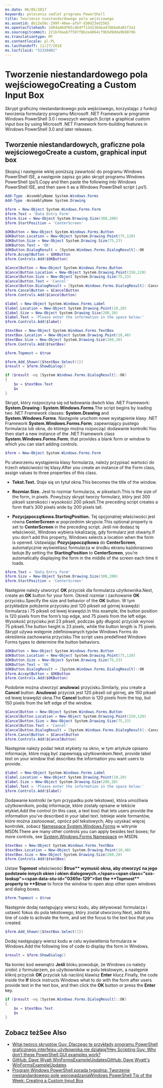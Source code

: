 ```yaml
---
ms.date: 06/05/2017
keywords: polecenia cmdlet programu PowerShell
title: Tworzenie niestandardowego pola wejściowego
ms.assetid: 0b12e56c-299f-40ee-afbf-d30d23ed2565
ms.openlocfilehash: 2d04ad6df65cdb4ff13d136dea47bbba6a01f3a2
ms.sourcegitcommit: 221b7daab7f597f8b2e4864cf9b5d9dda9b9879b
ms.translationtype: MT
ms.contentlocale: pl-PL
ms.lasthandoff: 11/27/2018
ms.locfileid: "52320401"
---
```

# <a name="creating-a-custom-input-box"></a><span data-ttu-id="0365e-103">Tworzenie niestandardowego pola wejściowego</span><span class="sxs-lookup"><span data-stu-id="0365e-103">Creating a Custom Input Box</span></span>

<span data-ttu-id="0365e-104">Skrypt graficzny niestandardowego pola wejściowego, korzystając z funkcji tworzenia formularzy programu Microsoft .NET Framework w programie Windows PowerShell 3.0 i nowszych wersjach.</span><span class="sxs-lookup"><span data-stu-id="0365e-104">Script a graphical custom input box by using Microsoft .NET Framework form-building features in Windows PowerShell 3.0 and later releases.</span></span>

## <a name="create-a-custom-graphical-input-box"></a><span data-ttu-id="0365e-105">Tworzenie niestandardowych, graficzne pola wejściowego</span><span class="sxs-lookup"><span data-stu-id="0365e-105">Create a custom, graphical input box</span></span>

<span data-ttu-id="0365e-106">Skopiuj i następnie wklej poniższą zawartość do programu Windows PowerShell ISE, a następnie zapisz go jako skrypt programu Windows PowerShell (ps1).</span><span class="sxs-lookup"><span data-stu-id="0365e-106">Copy and then paste the following into Windows PowerShell ISE, and then save it as a Windows PowerShell script (.ps1).</span></span>

```powershell
Add-Type -AssemblyName System.Windows.Forms
Add-Type -AssemblyName System.Drawing

$form = New-Object System.Windows.Forms.Form
$form.Text = 'Data Entry Form'
$form.Size = New-Object System.Drawing.Size(300,200)
$form.StartPosition = 'CenterScreen'

$OKButton = New-Object System.Windows.Forms.Button
$OKButton.Location = New-Object System.Drawing.Point(75,120)
$OKButton.Size = New-Object System.Drawing.Size(75,23)
$OKButton.Text = 'OK'
$OKButton.DialogResult = [System.Windows.Forms.DialogResult]::OK
$form.AcceptButton = $OKButton
$form.Controls.Add($OKButton)

$CancelButton = New-Object System.Windows.Forms.Button
$CancelButton.Location = New-Object System.Drawing.Point(150,120)
$CancelButton.Size = New-Object System.Drawing.Size(75,23)
$CancelButton.Text = 'Cancel'
$CancelButton.DialogResult = [System.Windows.Forms.DialogResult]::Cancel
$form.CancelButton = $CancelButton
$form.Controls.Add($CancelButton)

$label = New-Object System.Windows.Forms.Label
$label.Location = New-Object System.Drawing.Point(10,20)
$label.Size = New-Object System.Drawing.Size(280,20)
$label.Text = 'Please enter the information in the space below:'
$form.Controls.Add($label)

$textBox = New-Object System.Windows.Forms.TextBox
$textBox.Location = New-Object System.Drawing.Point(10,40)
$textBox.Size = New-Object System.Drawing.Size(260,20)
$form.Controls.Add($textBox)

$form.Topmost = $true

$form.Add_Shown({$textBox.Select()})
$result = $form.ShowDialog()

if ($result -eq [System.Windows.Forms.DialogResult]::OK)
{
    $x = $textBox.Text
    $x
}
```

<span data-ttu-id="0365e-107">Skrypt, który rozpoczyna się od ładowania dwóch klas .NET Framework: **System.Drawing** i **System.Windows.Forms**.</span><span class="sxs-lookup"><span data-stu-id="0365e-107">The script begins by loading two .NET Framework classes: **System.Drawing** and **System.Windows.Forms**.</span></span> <span data-ttu-id="0365e-108">Następnie uruchom nowe wystąpienie klasy .NET Framework **System.Windows.Forms.Form**; zapewniający pustego formularza lub okna, do którego można rozpocząć dodawanie kontrolki.</span><span class="sxs-lookup"><span data-stu-id="0365e-108">You then start a new instance of the .NET Framework class **System.Windows.Forms.Form**; that provides a blank form or window to which you can start adding controls.</span></span>

```powershell
$form = New-Object System.Windows.Forms.Form
```

<span data-ttu-id="0365e-109">Po utworzeniu wystąpienia klasy formularza, należy przypisać wartości do trzech właściwości tej klasy.</span><span class="sxs-lookup"><span data-stu-id="0365e-109">After you create an instance of the Form class, assign values to three properties of this class.</span></span>

- <span data-ttu-id="0365e-110">**Tekst.**</span><span class="sxs-lookup"><span data-stu-id="0365e-110">**Text.**</span></span> <span data-ttu-id="0365e-111">Staje się on tytuł okna.</span><span class="sxs-lookup"><span data-stu-id="0365e-111">This becomes the title of the window.</span></span>

- <span data-ttu-id="0365e-112">**Rozmiar.**</span><span class="sxs-lookup"><span data-stu-id="0365e-112">**Size.**</span></span> <span data-ttu-id="0365e-113">Jest to rozmiar formularza, w pikselach.</span><span class="sxs-lookup"><span data-stu-id="0365e-113">This is the size of the form, in pixels.</span></span> <span data-ttu-id="0365e-114">Powyższy skrypt tworzy formularz, który jest 300 pikseli szerokości i wysokości 200 pikseli.</span><span class="sxs-lookup"><span data-stu-id="0365e-114">The preceding script creates a form that’s 300 pixels wide by 200 pixels tall.</span></span>

- <span data-ttu-id="0365e-115">**Pozycjapoczątkowa.**</span><span class="sxs-lookup"><span data-stu-id="0365e-115">**StartingPosition.**</span></span> <span data-ttu-id="0365e-116">Tej opcjonalnej właściwości jest równa **CenterScreen** w poprzednim skrypcie.</span><span class="sxs-lookup"><span data-stu-id="0365e-116">This optional property is set to **CenterScreen** in the preceding script.</span></span> <span data-ttu-id="0365e-117">Jeśli nie dodasz tę właściwość, Windows wybiera lokalizację, gdy formularz jest otwarty.</span><span class="sxs-lookup"><span data-stu-id="0365e-117">If you don’t add this property, Windows selects a location when the form is opened.</span></span> <span data-ttu-id="0365e-118">Ustawiając **Pozycjapoczątkowa** do **CenterScreen**, automatycznie wyświetlasz formularza w środku ekranu każdorazowo ładuje.</span><span class="sxs-lookup"><span data-stu-id="0365e-118">By setting the **StartingPosition** to **CenterScreen**, you’re automatically displaying the form in the middle of the screen each time it loads.</span></span>

```powershell
$form.Text = 'Data Entry Form'
$form.Size = New-Object System.Drawing.Size(300,200)
$form.StartPosition = 'CenterScreen'
```

<span data-ttu-id="0365e-119">Następnie należy utworzyć **OK** przycisk dla formularza użytkownika.</span><span class="sxs-lookup"><span data-stu-id="0365e-119">Next, create an **OK** button for your form.</span></span> <span data-ttu-id="0365e-120">Określ rozmiar i zachowanie **OK** przycisku.</span><span class="sxs-lookup"><span data-stu-id="0365e-120">Specify the size and behavior of the **OK** button.</span></span> <span data-ttu-id="0365e-121">W tym przykładzie położenie przycisku jest 120 pikseli od górnej krawędzi formularza i 75 pikseli od lewej krawędzi.</span><span class="sxs-lookup"><span data-stu-id="0365e-121">In this example, the button position is 120 pixels from the form’s top edge, and 75 pixels from the left edge.</span></span> <span data-ttu-id="0365e-122">Wysokość przycisku jest 23 pikseli, podczas gdy długość przycisk wynosi 75 pikseli.</span><span class="sxs-lookup"><span data-stu-id="0365e-122">The button height is 23 pixels, while the button length is 75 pixels.</span></span> <span data-ttu-id="0365e-123">Skrypt używa wstępnie zdefiniowanych typów Windows Forms do określenia zachowania przycisku.</span><span class="sxs-lookup"><span data-stu-id="0365e-123">The script uses predefined Windows Forms types to determine the button behaviors.</span></span>

```powershell
$OKButton = New-Object System.Windows.Forms.Button
$OKButton.Location = New-Object System.Drawing.Point(75,120)
$OKButton.Size = New-Object System.Drawing.Size(75,23)
$OKButton.Text = 'OK'
$OKButton.DialogResult = [System.Windows.Forms.DialogResult]::OK
$form.AcceptButton = $OKButton
$form.Controls.Add($OKButton)
```

<span data-ttu-id="0365e-124">Podobnie można utworzyć **anulować** przycisku.</span><span class="sxs-lookup"><span data-stu-id="0365e-124">Similarly, you create a **Cancel** button.</span></span> <span data-ttu-id="0365e-125">**Anulować** przycisk jest 120 pikseli od górnej, ale 150 pikseli od lewej krawędzi okna.</span><span class="sxs-lookup"><span data-stu-id="0365e-125">The **Cancel** button is 120 pixels from the top, but 150 pixels from the left edge of the window.</span></span>

```powershell
$CancelButton = New-Object System.Windows.Forms.Button
$CancelButton.Location = New-Object System.Drawing.Point(150,120)
$CancelButton.Size = New-Object System.Drawing.Size(75,23)
$CancelButton.Text = 'Cancel'
$CancelButton.DialogResult = [System.Windows.Forms.DialogResult]::Cancel
$form.CancelButton = $CancelButton
$form.Controls.Add($CancelButton)
```

<span data-ttu-id="0365e-126">Następnie należy podać tekst etykiety na okno, w tym artykule opisano informacje, które mają być zapewniają użytkownikom.</span><span class="sxs-lookup"><span data-stu-id="0365e-126">Next, provide label text on your window that describes the information you want users to provide.</span></span>

```powershell
$label = New-Object System.Windows.Forms.Label
$label.Location = New-Object System.Drawing.Point(10,20)
$label.Size = New-Object System.Drawing.Size(280,20)
$label.Text = 'Please enter the information in the space below:'
$form.Controls.Add($label)
```

<span data-ttu-id="0365e-127">Dodawanie kontrolki (w tym przypadku pole tekstowe), która umożliwia użytkownikom, podaj informacje, które zostały opisane w tekście etykiet.</span><span class="sxs-lookup"><span data-stu-id="0365e-127">Add the control (in this case, a text box) that lets users provide the information you’ve described in your label text.</span></span> <span data-ttu-id="0365e-128">Istnieje wiele formantów, które można zastosować, oprócz pól tekstowych; Aby uzyskać więcej kontrolek, zobacz [Namespace System.Windows.Forms](https://msdn.microsoft.com/library/k50ex0x9(v=vs.110).aspx) w witrynie MSDN.</span><span class="sxs-lookup"><span data-stu-id="0365e-128">There are many other controls you can apply besides text boxes; for more controls, see [System.Windows.Forms Namespace](https://msdn.microsoft.com/library/k50ex0x9(v=vs.110).aspx) on MSDN.</span></span>

```powershell
$textBox = New-Object System.Windows.Forms.TextBox
$textBox.Location = New-Object System.Drawing.Point(10,40)
$textBox.Size = New-Object System.Drawing.Size(260,20)
$form.Controls.Add($textBox)
```

<span data-ttu-id="0365e-129">Ustaw **Topmost** właściwości **$true** wymusić okna, aby otworzyć na jego podstawie innych okien i okien dialogowych.</span><span class="sxs-lookup"><span data-stu-id="0365e-129">Set the **Topmost** property to **$true** to force the window to open atop other open windows and dialog boxes.</span></span>

```powershell
$form.Topmost = $true
```

<span data-ttu-id="0365e-130">Następnie dodaj następujący wiersz kodu, aby aktywować formularza i ustawić fokus do pola tekstowego, który został utworzony.</span><span class="sxs-lookup"><span data-stu-id="0365e-130">Next, add this line of code to activate the form, and set the focus to the text box that you created.</span></span>

```powershell
$form.Add_Shown({$textBox.Select()})
```

<span data-ttu-id="0365e-131">Dodaj następujący wiersz kodu w celu wyświetlenia formularza w Windows.</span><span class="sxs-lookup"><span data-stu-id="0365e-131">Add the following line of code to display the form in Windows.</span></span>

```powershell
$result = $form.ShowDialog()
```

<span data-ttu-id="0365e-132">Na koniec kod wewnątrz **Jeśli** bloku powoduje, że Windows co należy zrobić z formularzem, po użytkowników w polu tekstowym, a następnie kliknij przycisk **OK** przycisk lub naciśnij klawisz **Enter** klucz.</span><span class="sxs-lookup"><span data-stu-id="0365e-132">Finally, the code inside the **If** block instructs Windows what to do with the form after users provide text in the text box, and then click the **OK** button or press the **Enter** key.</span></span>

```powershell
if ($result -eq [System.Windows.Forms.DialogResult]::OK)
{
    $x = $textBox.Text
    $x
}
```

## <a name="see-also"></a><span data-ttu-id="0365e-133">Zobacz też</span><span class="sxs-lookup"><span data-stu-id="0365e-133">See Also</span></span>

- [<span data-ttu-id="0365e-134">Witaj twórco skryptów Guy: Dlaczego te przykłady programu PowerShell graficznego interfejsu użytkownika nie działają?</span><span class="sxs-lookup"><span data-stu-id="0365e-134">Hey Scripting Guy:  Why don’t these PowerShell GUI examples work?</span></span>](https://go.microsoft.com/fwlink/?LinkId=506644)
- [<span data-ttu-id="0365e-135">GitHub: Dave Wyatt WinFormsExampleUpdates</span><span class="sxs-lookup"><span data-stu-id="0365e-135">GitHub: Dave Wyatt's WinFormsExampleUpdates</span></span>](https://github.com/dlwyatt/WinFormsExampleUpdates)
- [<span data-ttu-id="0365e-136">Program Windows PowerShell porada tygodnia: Tworzenie niestandardowego pole wprowadzania</span><span class="sxs-lookup"><span data-stu-id="0365e-136">Windows PowerShell Tip of the Week:  Creating a Custom Input Box</span></span>](https://technet.microsoft.com/library/ff730941.aspx)